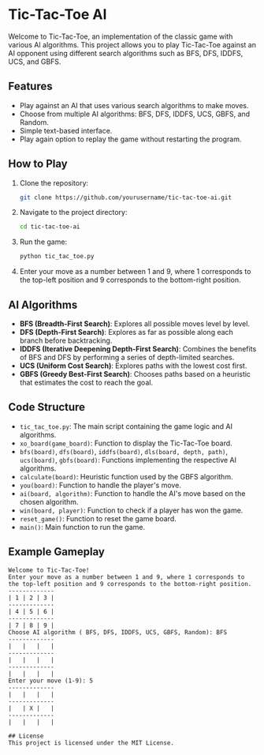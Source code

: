 # Tic-Tac-Toe AI

Welcome to Tic-Tac-Toe, an implementation of the classic game with various AI algorithms. This project allows you to play Tic-Tac-Toe against an AI opponent using different search algorithms such as BFS, DFS, IDDFS, UCS, and GBFS.

## Features

- Play against an AI that uses various search algorithms to make moves.
- Choose from multiple AI algorithms: BFS, DFS, IDDFS, UCS, GBFS, and Random.
- Simple text-based interface.
- Play again option to replay the game without restarting the program.

## How to Play

1. Clone the repository:
    ```bash
    git clone https://github.com/yourusername/tic-tac-toe-ai.git
    ```
2. Navigate to the project directory:
    ```bash
    cd tic-tac-toe-ai
    ```
3. Run the game:
    ```bash
    python tic_tac_toe.py
    ```

4. Enter your move as a number between 1 and 9, where 1 corresponds to the top-left position and 9 corresponds to the bottom-right position.

## AI Algorithms

- **BFS (Breadth-First Search)**: Explores all possible moves level by level.
- **DFS (Depth-First Search)**: Explores as far as possible along each branch before backtracking.
- **IDDFS (Iterative Deepening Depth-First Search)**: Combines the benefits of BFS and DFS by performing a series of depth-limited searches.
- **UCS (Uniform Cost Search)**: Explores paths with the lowest cost first.
- **GBFS (Greedy Best-First Search)**: Chooses paths based on a heuristic that estimates the cost to reach the goal.

## Code Structure

- `tic_tac_toe.py`: The main script containing the game logic and AI algorithms.
- `xo_board(game_board)`: Function to display the Tic-Tac-Toe board.
- `bfs(board)`, `dfs(board)`, `iddfs(board)`, `dls(board, depth, path)`, `ucs(board)`, `gbfs(board)`: Functions implementing the respective AI algorithms.
- `calculate(board)`: Heuristic function used by the GBFS algorithm.
- `you(board)`: Function to handle the player's move.
- `ai(board, algorithm)`: Function to handle the AI's move based on the chosen algorithm.
- `win(board, player)`: Function to check if a player has won the game.
- `reset_game()`: Function to reset the game board.
- `main()`: Main function to run the game.

## Example Gameplay

```plaintext
Welcome to Tic-Tac-Toe!
Enter your move as a number between 1 and 9, where 1 corresponds to the top-left position and 9 corresponds to the bottom-right position.
-------------
| 1 | 2 | 3 | 
-------------
| 4 | 5 | 6 | 
-------------
| 7 | 8 | 9 | 
Choose AI algorithm ( BFS, DFS, IDDFS, UCS, GBFS, Random): BFS
-------------
|   |   |   | 
-------------
|   |   |   | 
-------------
|   |   |   | 
Enter your move (1-9): 5
-------------
|   |   |   | 
-------------
|   | X |   | 
-------------
|   |   |   | 

## License
This project is licensed under the MIT License.

